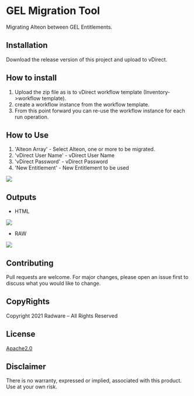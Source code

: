 # GEL Migration Tool

Migrating Alteon between GEL Entitlements.

## Installation

Download the release version of this project and upload to vDirect.

## How to install

1. Upload the zip file as is to vDirect workflow template (Inventory->workflow template).
2. create a workflow instance from the workflow template.
3. From this point forward you can re-use the workflow instance for each run operation.

## How to Use
1. 'Alteon Array' - Select Alteon, one or more to be migrated.
2. 'vDirect User Name' - vDirect User Name
3. 'vDirect Password' - vDirect Password
4. 'New Entitlement' - New Entitlement to be used

![](https://i.imgur.com/3qBekX7.png)

## Outputs
- HTML

![](https://i.imgur.com/yyiAazK.png)
- RAW

![](https://i.imgur.com/W2DANqS.png)

## Contributing
Pull requests are welcome. For major changes, please open an issue first to discuss what you would like to change.

## CopyRights
Copyright 2021 Radware – All Rights Reserved

## License
[Apache2.0](https://choosealicense.com/licenses/apache-2.0/)

## Disclaimer
There is no warranty, expressed or implied, associated with this product.
Use at your own risk.